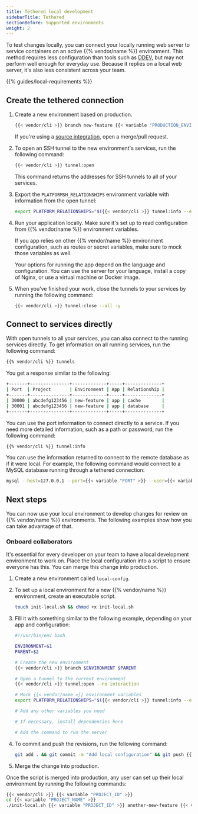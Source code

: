 ```yaml
---
title: Tethered local development
sidebarTitle: Tethered
sectionBefore: Supported environments
weight: 2
---
```


To test changes locally, you can connect your locally running web server
to service containers on an active {{% vendor/name %}} environment.
This method requires less configuration than tools such as [DDEV](./ddev.md),
but may not perform well enough for everyday use.
Because it replies on a local web server, it's also less consistent across your team.

{{% guides/local-requirements %}}

## Create the tethered connection

1. Create a new environment based on production.

   ```bash
   {{< vendor/cli >}} branch new-feature {{< variable "PRODUCTION_ENVIRONMENT_NAME" >}}
   ```

   If you're using a [source integration](/integrations/source.html),
   open a merge/pull request.

1. To open an SSH tunnel to the new environment's services, run the following command:

   ```bash
   {{< vendor/cli >}} tunnel:open
   ```

   This command returns the addresses for SSH tunnels to all of your services.

1. Export the `PLATFORMSH_RELATIONSHIPS` environment variable with information from the open tunnel:

   ```bash
   export PLATFORM_RELATIONSHIPS="$({{< vendor/cli >}} tunnel:info --encode)"
   ```

1.  Run your application locally.
    Make sure it's set up to read configuration from {{% vendor/name %}} environment variables.

    If you app relies on other {{% vendor/name %}} environment configuration, such as routes or secret variables,
    make sure to mock those variables as well.

    Your options for running the app depend on the language and configuration.
    You can use the server for your language, install a copy of Nginx,
    or use a virtual machine or Docker image.

1.  When you've finished your work, close the tunnels to your services by running the following command:

    ```bash
    {{< vendor/cli >}} tunnel:close --all -y
    ```

## Connect to services directly

With open tunnels to all your services, you can also connect to the running services directly.
To get information on all running services, run the following command:

```bash
{{% vendor/cli %}} tunnels
```

You get a response similar to the following:

```bash
+-------+---------------+-------------+-----+--------------+
| Port  | Project       | Environment | App | Relationship |
+-------+---------------+-------------+-----+--------------+
| 30000 | abcdefg123456 | new-feature | app | cache        |
| 30001 | abcdefg123456 | new-feature | app | database     |
+-------+---------------+-------------+-----+--------------+
```

You can use the port information to connect directly to a service.
If you need more detailed information, such as a path or password, run the following command:

```bash
{{% vendor/cli %}} tunnel:info
```

You can use the information returned to connect to the remote database as if it were local.
For example, the following command would connect to a MySQL database running through a tethered connection:

```bash
mysql --host=127.0.0.1 --port={{< variable "PORT" >}} --user={{< variable "USERNAME" >}} --password={{< variable "PASSWORD" >}} --database={{< variable "PATH" >}}
```

## Next steps

You can now use your local environment to develop changes for review on {{% vendor/name %}} environments.
The following examples show how you can take advantage of that.

### Onboard collaborators

It's essential for every developer on your team to have a local development environment to work on.
Place the local configuration into a script to ensure everyone has this.
You can merge this change into production.

1.  Create a new environment called `local-config`.

1.  To set up a local environment for a new {{% vendor/name %}} environment, create an executable script.

    ```bash
    touch init-local.sh && chmod +x init-local.sh
    ```

1. Fill it with something similar to the following example, depending on your app and configuration:

   ```bash {location="init-local.sh"}
   #!/usr/bin/env bash

   ENVIRONMENT=$1
   PARENT=$2

   # Create the new environment
   {{< vendor/cli >}} branch $ENVIRONMENT $PARENT

   # Open a tunnel to the current environment
   {{< vendor/cli >}} tunnel:open --no-interaction

   # Mock {{< vendor/name >}} environment variables
   export PLATFORM_RELATIONSHIPS="$({{< vendor/cli >}} tunnel:info --encode)"

   # Add any other variables you need

   # If necessary, install dependencies here

   # Add the command to run the server
   ```

1. To commit and push the revisions, run the following command:

   ```bash
   git add . && git commit -m "Add local configuration" && git push {{< vendor/cli >}} local-config
   ```

1.  Merge the change into production.

Once the script is merged into production,
any user can set up their local environment by running the following commands:

```bash
{{< vendor/cli >}} {{< variable "PROJECT_ID" >}}
cd {{< variable "PROJECT_NAME" >}}
./init-local.sh {{< variable "PROJECT_ID" >}} another-new-feature {{< variable "PRODUCTION_ENVIRONMENT_NAME" >}}
```